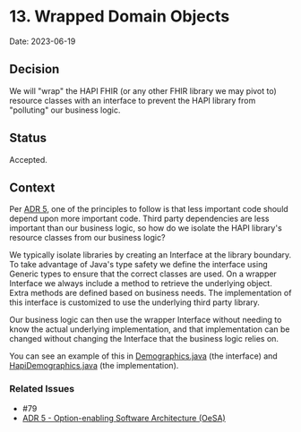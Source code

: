 # 13. Wrapped Domain Objects

Date: 2023-06-19

## Decision

We will "wrap" the HAPI FHIR (or any other FHIR library we may pivot to) resource classes with an interface to prevent the HAPI library from "polluting" our business logic.

## Status

Accepted.

## Context

Per [ADR 5](./005-oesa.md), one of the principles to follow is that less important code should depend upon more important code.  Third party dependencies are less important than our business logic, so how do we isolate the HAPI library's resource classes from our business logic?

We typically isolate libraries by creating an Interface at the library boundary.  To take advantage of Java's type safety we define the interface using Generic types to ensure that the correct classes are used.  On a wrapper Interface we always include a method to retrieve the underlying object.  Extra methods are defined based on business needs.  The implementation of this interface is customized to use the underlying third party library.

Our business logic can then use the wrapper Interface without needing to know the actual underlying implementation, and that implementation can be changed without changing the Interface that the business logic relies on.

You can see an example of this in [Demographics.java](../app/src/main/java/gov/hhs/cdc/trustedintermediary/etor/demographics/Demographics.java) (the interface) and [HapiDemographics.java](../app/src/main/java/gov/hhs/cdc/trustedintermediary/external/hapi/HapiDemographics.java) (the implementation).

### Related Issues

- #79
- [ADR 5 - Option-enabling Software Architecture (OeSA)](./005-oesa.md)
